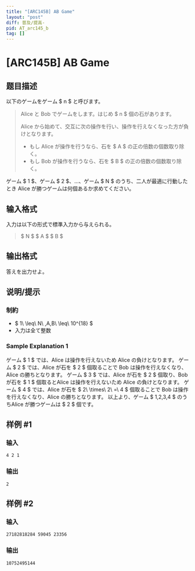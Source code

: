 ```yaml
---
title: "[ARC145B] AB Game"
layout: "post"
diff: 普及/提高-
pid: AT_arc145_b
tag: []
---
```


# [ARC145B] AB Game

## 题目描述

[problemUrl]: https://atcoder.jp/contests/arc145/tasks/arc145_b

以下のゲームをゲーム $ n $ と呼びます。

> Alice と Bob でゲームをします。はじめ $ n $ 個の石があります。
> 
> Alice から始めて、交互に次の操作を行い、操作を行えなくなった方が負けとなります。
> 
> - もし Alice が操作を行うなら、石を $ A $ の正の倍数の個数取り除く。
> - もし Bob が操作を行うなら、石を $ B $ の正の倍数の個数取り除く。

ゲーム $ 1 $、ゲーム $ 2 $、…、ゲーム $ N $ のうち、二人が最適に行動したとき Alice が勝つゲームは何個あるか求めてください。

## 输入格式

入力は以下の形式で標準入力から与えられる。

> $ N $ $ A $ $ B $

## 输出格式

答えを出力せよ。

## 说明/提示

### 制約

- $ 1\ \leq\ N\ ,A,B\ \leq\ 10^{18} $
- 入力は全て整数

### Sample Explanation 1

ゲーム $ 1 $ では、Alice は操作を行えないため Alice の負けとなります。 ゲーム $ 2 $ では、Alice が石を $ 2 $ 個取ることで Bob は操作を行えなくなり、Alice の勝ちとなります。 ゲーム $ 3 $ では、Alice が石を $ 2 $ 個取り、Bob が石を $ 1 $ 個取るとAlice は操作を行えないため Alice の負けとなります。 ゲーム $ 4 $ では、Alice が石を $ 2\ \times\ 2\ =\ 4 $ 個取ることで Bob は操作を行えなくなり、Alice の勝ちとなります。 以上より、ゲーム $ 1,2,3,4 $ のうちAlice が勝つゲームは $ 2 $ 個です。

## 样例 #1

### 输入

```
4 2 1
```

### 输出

```
2
```

## 样例 #2

### 输入

```
27182818284 59045 23356
```

### 输出

```
10752495144
```


